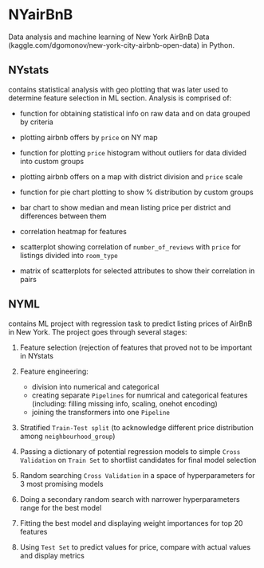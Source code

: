 # NYairBnB
Data analysis and machine learning of New York AirBnB Data (kaggle.com/dgomonov/new-york-city-airbnb-open-data) in Python.

## NYstats 
contains statistical analysis with geo plotting that was later used to determine feature selection in ML section. Analysis is comprised of:

* function for obtaining statistical info on raw data and on data grouped by criteria

* plotting airbnb offers by `price` on NY map

* function for plotting `price` histogram without outliers for data divided into custom groups

* plotting airbnb offers on a map with district division and `price` scale

* function for pie chart plotting to show % distribution by custom groups

* bar chart to show median and mean listing price per district and differences between them

* correlation heatmap for features

* scatterplot showing correlation of `number_of_reviews` with `price` for listings divided into `room_type`

* matrix of scatterplots for selected attributes to show their correlation in pairs

## NYML

contains ML project with regression task to predict listing prices of AirBnB in New York. The project goes through several stages:

1.  Feature selection (rejection of features that proved not to be important in NYstats
2.  Feature engineering:

    * division into numerical and categorical
    * creating separate `Pipelines` for numrical and categorical features (including: filling missing info, scaling, onehot encoding)
    * joining the transformers into one `Pipeline`
3.  Stratified `Train-Test split` (to acknowledge different price distribution among `neighbourhood_group`)
4.  Passing a dictionary of potential regression models to simple `Cross Validation` on `Train Set` to shortlist candidates for final model selection
5.  Random searching `Cross Validation` in a space of hyperparameters for 3 most promising models
6.  Doing a secondary random search with narrower hyperparameters range for the best model
7.  Fitting the best model and displaying weight importances for top 20 features
8.  Using `Test Set` to predict values for price, compare with actual values and display metrics 
